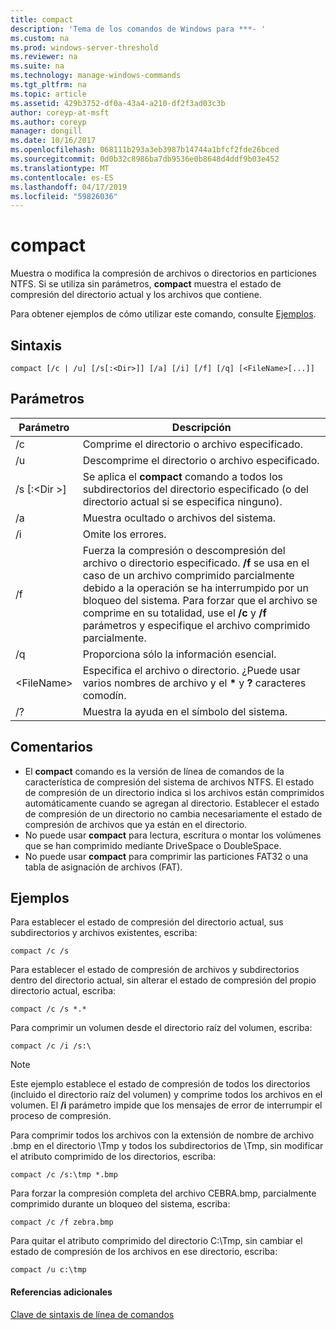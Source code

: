 ```yaml
---
title: compact
description: 'Tema de los comandos de Windows para ***- '
ms.custom: na
ms.prod: windows-server-threshold
ms.reviewer: na
ms.suite: na
ms.technology: manage-windows-commands
ms.tgt_pltfrm: na
ms.topic: article
ms.assetid: 429b3752-df0a-43a4-a210-df2f3ad03c3b
author: coreyp-at-msft
ms.author: coreyp
manager: dongill
ms.date: 10/16/2017
ms.openlocfilehash: 068111b293a3eb3987b14744a1bfcf2fde26bced
ms.sourcegitcommit: 0d0b32c8986ba7db9536e0b8648d4ddf9b03e452
ms.translationtype: MT
ms.contentlocale: es-ES
ms.lasthandoff: 04/17/2019
ms.locfileid: "59826036"
---
```

# <a name="compact"></a>compact



Muestra o modifica la compresión de archivos o directorios en particiones NTFS. Si se utiliza sin parámetros, **compact** muestra el estado de compresión del directorio actual y los archivos que contiene.

Para obtener ejemplos de cómo utilizar este comando, consulte [Ejemplos](#BKMK_examples).

## <a name="syntax"></a>Sintaxis

```
compact [/c | /u] [/s[:<Dir>]] [/a] [/i] [/f] [/q] [<FileName>[...]]
```

## <a name="parameters"></a>Parámetros

|Parámetro|Descripción|
|---------|-----------|
|/c|Comprime el directorio o archivo especificado.|
|/u|Descomprime el directorio o archivo especificado.|
|/s [:\<Dir >]|Se aplica el **compact** comando a todos los subdirectorios del directorio especificado (o del directorio actual si se especifica ninguno).|
|/a|Muestra ocultado o archivos del sistema.|
|/i|Omite los errores.|
|/f|Fuerza la compresión o descompresión del archivo o directorio especificado. **/f** se usa en el caso de un archivo comprimido parcialmente debido a la operación se ha interrumpido por un bloqueo del sistema. Para forzar que el archivo se comprime en su totalidad, use el **/c** y **/f** parámetros y especifique el archivo comprimido parcialmente.|
|/q|Proporciona sólo la información esencial.|
|\<FileName>|Especifica el archivo o directorio. ¿Puede usar varios nombres de archivo y el **&#42;** y **?** caracteres comodín.|
|/?|Muestra la ayuda en el símbolo del sistema.|

## <a name="remarks"></a>Comentarios

-   El **compact** comando es la versión de línea de comandos de la característica de compresión del sistema de archivos NTFS. El estado de compresión de un directorio indica si los archivos están comprimidos automáticamente cuando se agregan al directorio. Establecer el estado de compresión de un directorio no cambia necesariamente el estado de compresión de archivos que ya están en el directorio.
-   No puede usar **compact** para lectura, escritura o montar los volúmenes que se han comprimido mediante DriveSpace o DoubleSpace.
-   No puede usar **compact** para comprimir las particiones FAT32 o una tabla de asignación de archivos (FAT).

## <a name="BKMK_examples"></a>Ejemplos

Para establecer el estado de compresión del directorio actual, sus subdirectorios y archivos existentes, escriba:
```
compact /c /s 
```
Para establecer el estado de compresión de archivos y subdirectorios dentro del directorio actual, sin alterar el estado de compresión del propio directorio actual, escriba:
```
compact /c /s *.*
```
Para comprimir un volumen desde el directorio raíz del volumen, escriba:
```
compact /c /i /s:\
```

> [!NOTE]
> Este ejemplo establece el estado de compresión de todos los directorios (incluido el directorio raíz del volumen) y comprime todos los archivos en el volumen. El **/i** parámetro impide que los mensajes de error de interrumpir el proceso de compresión.

Para comprimir todos los archivos con la extensión de nombre de archivo .bmp en el directorio \Tmp y todos los subdirectorios de \Tmp, sin modificar el atributo comprimido de los directorios, escriba:
```
compact /c /s:\tmp *.bmp
```
Para forzar la compresión completa del archivo CEBRA.bmp, parcialmente comprimido durante un bloqueo del sistema, escriba:
```
compact /c /f zebra.bmp
```
Para quitar el atributo comprimido del directorio C:\Tmp, sin cambiar el estado de compresión de los archivos en ese directorio, escriba:
```
compact /u c:\tmp
```

#### <a name="additional-references"></a>Referencias adicionales

[Clave de sintaxis de línea de comandos](command-line-syntax-key.md)